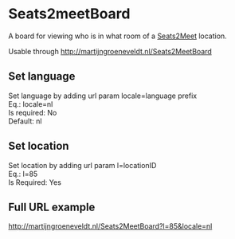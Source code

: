 # Seats2meetBoard
A board for viewing who is in what room of a [Seats2Meet](https://www.seats2meet.com) location.

Usable through http://martijngroeneveldt.nl/Seats2MeetBoard

## Set language
Set language by adding url param locale=language prefix\
Eq.: locale=nl\
Is required: No\
Default: nl

## Set location
Set location by adding url param l=locationID\
Eq.: l=85\
Is Required: Yes

## Full URL example
http://martijngroeneveldt.nl/Seats2MeetBoard?l=85&locale=nl
